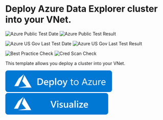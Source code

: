 # Deploy Azure Data Explorer cluster into your VNet.

![Azure Public Test Date](https://azurequickstartsservice.blob.core.windows.net/badges/101-kusto-vnet/PublicLastTestDate.svg)
![Azure Public Test Result](https://azurequickstartsservice.blob.core.windows.net/badges/101-kusto-vnet/PublicDeployment.svg)

![Azure US Gov Last Test Date](https://azurequickstartsservice.blob.core.windows.net/badges/101-kusto-vnet/FairfaxLastTestDate.svg)
![Azure US Gov Last Test Result](https://azurequickstartsservice.blob.core.windows.net/badges/101-kusto-vnet/FairfaxDeployment.svg)

![Best Practice Check](https://azurequickstartsservice.blob.core.windows.net/badges/101-kusto-vnet/BestPracticeResult.svg)
![Cred Scan Check](https://azurequickstartsservice.blob.core.windows.net/badges/101-kusto-vnet/CredScanResult.svg)

This template allows you deploy a cluster into your VNet.

[![Deploy To Azure](https://raw.githubusercontent.com/Azure/azure-quickstart-templates/master/1-CONTRIBUTION-GUIDE/images/deploytoazure.svg?sanitize=true)]("https://portal.azure.com/#create/Microsoft.Template/uri/https%3A%2F%2Fraw.githubusercontent.com%2FAzure%2Fazure-quickstart-templates%2Fmaster%2F101-kusto-vnet%2Fazuredeploy.json")  [![Visualize](https://raw.githubusercontent.com/Azure/azure-quickstart-templates/master/1-CONTRIBUTION-GUIDE/images/visualizebutton.svg?sanitize=true)]("http://armviz.io/#/?load=https%3A%2F%2Fraw.githubusercontent.com%2FAzure%2Fazure-quickstart-templates%2Fmaster%2F101-kusto-vnet%2Fazuredeploy.json")





